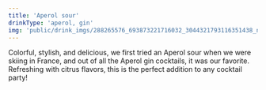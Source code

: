 ```yaml
---
title: 'Aperol sour'
drinkType: 'aperol, gin'
img: 'public/drink_imgs/288265576_693873221716032_3044321793116351438_n.jpg'
---
```

Colorful, stylish, and delicious, we first tried an Aperol sour when we were skiing in France, and out of all the Aperol gin cocktails, it was our favorite. Refreshing with citrus flavors, this is the perfect addition to any cocktail party!